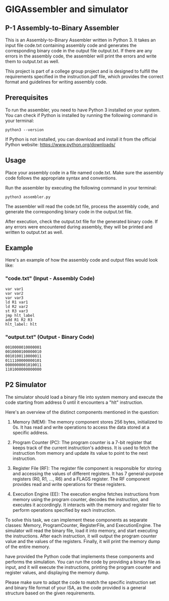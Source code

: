 # GIGAssembler and simulator
## P-1 Assembly-to-Binary Assembler

This is an Assembly-to-Binary Assembler written in Python 3. It takes an input file code.txt containing assembly code and generates the corresponding binary code in the output file output.txt. If there are any errors in the assembly code, the assembler will print the errors and write them to output.txt as well.


This project is part of a college group project and is designed to fulfill the requirements specified in the instruction.pdf file, which provides the correct format and guidelines for writing assembly code.
## Prerequisites

To run the assembler, you need to have Python 3 installed on your system. You can check if Python is installed by running the following command in your terminal:

    python3 --version

If Python is not installed, you can download and install it from the official Python website: https://www.python.org/downloads/
## Usage

Place your assembly code in a file named code.txt. Make sure the assembly code follows the appropriate syntax and conventions.

Run the assembler by executing the following command in your terminal:

    python3 assembler.py

The assembler will read the code.txt file, process the assembly code, and generate the corresponding binary code in the output.txt file.

After execution, check the output.txt file for the generated binary code. If any errors were encountered during assembly, they will be printed and written to output.txt as well.

## Example
Here's an example of how the assembly code and output files would look like:

### "code.txt" (Input - Assembly Code)

    var var1
    var var2
    var var3
    ld R1 var1
    ld R2 var2
    st R3 var3
    jmp hlt_label
    add R1 R2 R3
    hlt_label: hlt
### "output.txt" (Output - Binary Code)
    0010000010000001
    0010000100000010
    0010100110000011
    0111100000000101
    0000000001010011
    1101000000000000
## P2 Simulator
The simulator should load a binary file into system memory and execute the code starting from address 0 until it encounters a "hlt" instruction.

Here's an overview of the distinct components mentioned in the question:

1) Memory (MEM): The memory component stores 256 bytes, initialized to 0s. It has read and write operations to access the data stored at a specific address.

2) Program Counter (PC): The program counter is a 7-bit register that keeps track of the current instruction's address. It is used to fetch the instruction from memory and update its value to point to the next instruction.

3) Register File (RF): The register file component is responsible for storing and accessing the values of different registers. It has 7 general-purpose registers (R0, R1, ..., R6) and a FLAGS register. The RF component provides read and write operations for these registers.

4) Execution Engine (EE): The execution engine fetches instructions from memory using the program counter, decodes the instruction, and executes it accordingly. It interacts with the memory and register file to perform operations specified by each instruction.

To solve this task, we can implement these components as separate classes: Memory, ProgramCounter, RegisterFile, and ExecutionEngine. The simulator will read the binary file, load it into memory, and start executing the instructions. After each instruction, it will output the program counter value and the values of the registers. Finally, it will print the memory dump of the entire memory.

have provided the Python code that implements these components and performs the simulation. You can run the code by providing a binary file as input, and it will execute the instructions, printing the program counter and register values, and displaying the memory dump.

Please make sure to adapt the code to match the specific instruction set and binary file format of your ISA, as the code provided is a general structure based on the given requirements.
